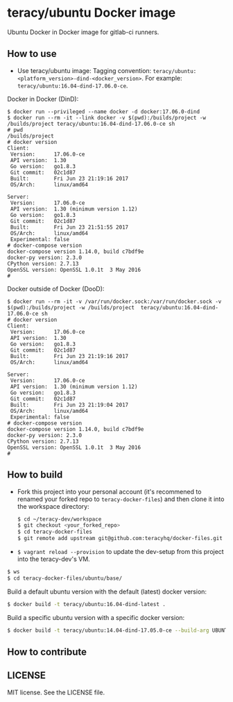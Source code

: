 # teracy/ubuntu Docker image

Ubuntu Docker in Docker image for gitlab-ci runners.


## How to use

- Use teracy/ubuntu image:
Tagging convention: `teracy/ubuntu:<platform_version>-dind-<docker_version>`.
For example: `teracy/ubuntu:16.04-dind-17.06.0-ce`.


Docker in Docker (DinD):

```
$ docker run --privileged --name docker -d docker:17.06.0-dind
$ docker run --rm -it --link docker -v $(pwd):/builds/project -w /builds/project teracy/ubuntu:16.04-dind-17.06.0-ce sh
# pwd
/builds/project
# docker version
Client:
 Version:      17.06.0-ce
 API version:  1.30
 Go version:   go1.8.3
 Git commit:   02c1d87
 Built:        Fri Jun 23 21:19:16 2017
 OS/Arch:      linux/amd64

Server:
 Version:      17.06.0-ce
 API version:  1.30 (minimum version 1.12)
 Go version:   go1.8.3
 Git commit:   02c1d87
 Built:        Fri Jun 23 21:51:55 2017
 OS/Arch:      linux/amd64
 Experimental: false
# docker-compose version
docker-compose version 1.14.0, build c7bdf9e
docker-py version: 2.3.0
CPython version: 2.7.13
OpenSSL version: OpenSSL 1.0.1t  3 May 2016
#
```

Docker outside of Docker (DooD):

```
$ docker run --rm -it -v /var/run/docker.sock:/var/run/docker.sock -v $(pwd):/builds/project -w /builds/project  teracy/ubuntu:16.04-dind-17.06.0-ce sh
# docker version
Client:
 Version:      17.06.0-ce
 API version:  1.30
 Go version:   go1.8.3
 Git commit:   02c1d87
 Built:        Fri Jun 23 21:19:16 2017
 OS/Arch:      linux/amd64

Server:
 Version:      17.06.0-ce
 API version:  1.30 (minimum version 1.12)
 Go version:   go1.8.3
 Git commit:   02c1d87
 Built:        Fri Jun 23 21:19:04 2017
 OS/Arch:      linux/amd64
 Experimental: false
# docker-compose version
docker-compose version 1.14.0, build c7bdf9e
docker-py version: 2.3.0
CPython version: 2.7.13
OpenSSL version: OpenSSL 1.0.1t  3 May 2016
#
```

## How to build

- Fork this project into your personal account (it's recommened to renamed your forked repo to `teracy-docker-files`) and then clone it into the workspace directory:

  ```bash
  $ cd ~/teracy-dev/workspace
  $ git checkout <your_forked_repo>
  $ cd teracy-docker-files
  $ git remote add upstream git@github.com:teracyhq/docker-files.git
  ```

- `$ vagrant reload --provision` to update the dev-setup from this project into the teracy-dev's VM.

```bash
$ ws
$ cd teracy-docker-files/ubuntu/base/
```

Build a default ubuntu version with the default (latest) docker version:

```bash
$ docker build -t teracy/ubuntu:16.04-dind-latest .
```

Build a specific ubuntu version with a specific docker version:

```bash
$ docker build -t teracy/ubuntu:14.04-dind-17.05.0-ce --build-arg UBUNTU_VERSION=14.04 --build-arg DOCKER_VERSION=17.05.0-ce .
```

## How to contribute


LICENSE
-------

MIT license. See the LICENSE file.
